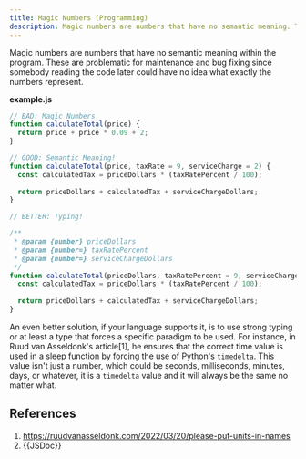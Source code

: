 ```yaml
---
title: Magic Numbers (Programming)
description: Magic numbers are numbers that have no semantic meaning. These are problematic for maintenance and bug fixing.
---
```


Magic numbers are numbers that have no semantic meaning within the program. These are problematic for maintenance and bug fixing since somebody reading the code later could have no idea what exactly the numbers represent.

**example.js**

```javascript
// BAD: Magic Numbers
function calculateTotal(price) {
  return price + price * 0.09 + 2;
}

// GOOD: Semantic Meaning!
function calculateTotal(price, taxRate = 9, serviceCharge = 2) {
  const calculatedTax = priceDollars * (taxRatePercent / 100);
  
  return priceDollars + calculatedTax + serviceChargeDollars;
}

// BETTER: Typing!

/**
 * @param {number} priceDollars
 * @param {number=} taxRatePercent
 * @param {number=} serviceChargeDollars
 */
function calculateTotal(priceDollars, taxRatePercent = 9, serviceChargeDollars = 2) {
  const calculatedTax = priceDollars * (taxRatePercent / 100);
  
  return priceDollars + calculatedTax + serviceChargeDollars;
}
```

An even better solution, if your language supports it, is to use strong typing or at least a type that forces a specific paradigm to be used. For instance, in Ruud van Asseldonk's article[1], he ensures that the correct time value is used in a sleep function by forcing the use of Python's `timedelta`. This value isn't just a number, which could be seconds, milliseconds, minutes, days, or whatever, it is a `timedelta` value and it will always be the same no matter what.

## References

1. https://ruudvanasseldonk.com/2022/03/20/please-put-units-in-names
1. {{JSDoc}}
